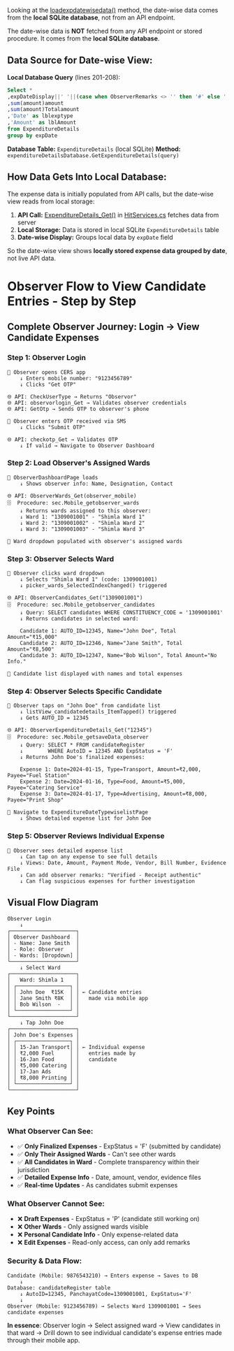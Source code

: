 Looking at the [loadexpdatewisedata()](cci:1://file:///c:/Users/Parth/Desktop/2025/sep11/CERS-basetwo-git/CERS-basetwo-git/CERS/DashboardPage.xaml.cs:195:8-234:9) method, the date-wise data comes from the **local SQLite database**, not from an API endpoint.

The date-wise data is **NOT** fetched from any API endpoint or stored procedure. It comes from the **local SQLite database**.

## **Data Source for Date-wise View:**

**Local Database Query** (lines 201-208):

````sql
Select * 
,expDateDisplay||' '||(case when ObserverRemarks <> '' then '#' else '' end) as displaytitle
,sum(amount)amount
,sum(amount)Totalamount
,'Date' as lblexptype
,'Amount' as lblAmount
from ExpenditureDetails 
group by expDate
````

**Database Table:** `ExpenditureDetails` (local SQLite)
**Method:** `expenditureDetailsDatabase.GetExpenditureDetails(query)`

## **How Data Gets Into Local Database:**

The expense data is initially populated from API calls, but the date-wise view reads from local storage:

1. **API Call:** [ExpenditureDetails_Get()](cci:1://file:///c:/Users/Parth/Desktop/2025/sep11/CERS-basetwo-git/CERS-basetwo-git/CERS/WebApi/HitServices.cs:731:8-809:9) in [HitServices.cs](cci:7://file:///c:/Users/Parth/Desktop/2025/sep11/CERS-basetwo-git/CERS-basetwo-git/CERS/WebApi/HitServices.cs:0:0-0:0) fetches data from server
1. **Local Storage:** Data is stored in local SQLite `ExpenditureDetails` table
1. **Date-wise Display:** Groups local data by `expDate` field

So the date-wise view shows **locally stored expense data grouped by date**, not live API data.

# Observer Flow to View Candidate Entries - Step by Step

## **Complete Observer Journey: Login → View Candidate Expenses**

### **Step 1: Observer Login**

````
📱 Observer opens CERS app
    ↓ Enters mobile number: "9123456789"
    ↓ Clicks "Get OTP"
    
🌐 API: CheckUserType → Returns "Observor"
🌐 API: observorlogin_Get → Validates observer credentials
🌐 API: GetOtp → Sends OTP to observer's phone
    
📱 Observer enters OTP received via SMS
    ↓ Clicks "Submit OTP"
    
🌐 API: checkotp_Get → Validates OTP
    ↓ If valid → Navigate to Observer Dashboard
````

### **Step 2: Load Observer's Assigned Wards**

````
📱 ObserverDashboardPage loads
    ↓ Shows observer info: Name, Designation, Contact
    
🌐 API: ObserverWards_Get(observer_mobile)
🗄️  Procedure: sec.Mobile_getobserver_wards
    ↓ Returns wards assigned to this observer:
    ↓ Ward 1: "1309001001" - "Shimla Ward 1"
    ↓ Ward 2: "1309001002" - "Shimla Ward 2"
    ↓ Ward 3: "1309001003" - "Shimla Ward 3"
    
📱 Ward dropdown populated with observer's assigned wards
````

### **Step 3: Observer Selects Ward**

````
📱 Observer clicks ward dropdown
    ↓ Selects "Shimla Ward 1" (code: 1309001001)
    ↓ picker_wards_SelectedIndexChanged() triggered
    
🌐 API: ObserverCandidates_Get("1309001001")
🗄️  Procedure: sec.Mobile_getobserver_candidates
    ↓ Query: SELECT candidates WHERE CONSTITUENCY_CODE = '1309001001'
    ↓ Returns candidates in selected ward:
    
    Candidate 1: AUTO_ID=12345, Name="John Doe", Total Amount="₹15,000"
    Candidate 2: AUTO_ID=12346, Name="Jane Smith", Total Amount="₹8,500"
    Candidate 3: AUTO_ID=12347, Name="Bob Wilson", Total Amount="No Info."
    
📱 Candidate list displayed with names and total expenses
````

### **Step 4: Observer Selects Specific Candidate**

````
📱 Observer taps on "John Doe" from candidate list
    ↓ listView_candidatedetails_ItemTapped() triggered
    ↓ Gets AUTO_ID = 12345
    
🌐 API: ObserverExpenditureDetails_Get("12345")
🗄️  Procedure: sec.Mobile_getsaveData_observer
    ↓ Query: SELECT * FROM candidateRegister 
    ↓        WHERE AutoID = 12345 AND ExpStatus = 'F'
    ↓ Returns John Doe's finalized expenses:
    
    Expense 1: Date=2024-01-15, Type=Transport, Amount=₹2,000, Payee="Fuel Station"
    Expense 2: Date=2024-01-16, Type=Food, Amount=₹5,000, Payee="Catering Service"
    Expense 3: Date=2024-01-17, Type=Advertising, Amount=₹8,000, Payee="Print Shop"
    
📱 Navigate to ExpenditureDateTypewiselistPage
    ↓ Shows detailed expense list for John Doe
````

### **Step 5: Observer Reviews Individual Expense**

````
📱 Observer sees detailed expense list
    ↓ Can tap on any expense to see full details
    ↓ Views: Date, Amount, Payment Mode, Vendor, Bill Number, Evidence File
    ↓ Can add observer remarks: "Verified - Receipt authentic"
    ↓ Can flag suspicious expenses for further investigation
````

## **Visual Flow Diagram**

````
Observer Login
    ↓
┌─────────────────────┐
│ Observer Dashboard  │
│ - Name: Jane Smith  │
│ - Role: Observer    │
│ - Wards: [Dropdown] │
└─────────────────────┘
    ↓ Select Ward
┌─────────────────────┐
│   Ward: Shimla 1    │
│ ┌─────────────────┐ │
│ │ John Doe  ₹15K  │ │ ← Candidate entries
│ │ Jane Smith ₹8K  │ │   made via mobile app
│ │ Bob Wilson  -   │ │
│ └─────────────────┘ │
└─────────────────────┘
    ↓ Tap John Doe
┌─────────────────────┐
│ John Doe's Expenses │
│ ┌─────────────────┐ │
│ │ 15-Jan Transport│ │ ← Individual expense
│ │ ₹2,000 Fuel     │ │   entries made by
│ │ 16-Jan Food     │ │   candidate
│ │ ₹5,000 Catering │ │
│ │ 17-Jan Ads      │ │
│ │ ₹8,000 Printing │ │
│ └─────────────────┘ │
└─────────────────────┘
````

## **Key Points**

### **What Observer Can See:**

* ✅ **Only Finalized Expenses** - ExpStatus = 'F' (submitted by candidate)
* ✅ **Only Their Assigned Wards** - Can't see other wards
* ✅ **All Candidates in Ward** - Complete transparency within their jurisdiction
* ✅ **Detailed Expense Info** - Date, amount, vendor, evidence files
* ✅ **Real-time Updates** - As candidates submit expenses

### **What Observer Cannot See:**

* ❌ **Draft Expenses** - ExpStatus = 'P' (candidate still working on)
* ❌ **Other Wards** - Only assigned wards visible
* ❌ **Personal Candidate Info** - Only expense-related data
* ❌ **Edit Expenses** - Read-only access, can only add remarks

### **Security & Data Flow:**

````
Candidate (Mobile: 9876543210) → Enters expense → Saves to DB
    ↓
Database: candidateRegister table
    ↓ AutoID=12345, PanchayatCode=1309001001, ExpStatus='F'
    ↓
Observer (Mobile: 9123456789) → Selects Ward 1309001001 → Sees candidate expenses
````

**In essence**: Observer login → Select assigned ward → View candidates in that ward → Drill down to see individual candidate's expense entries made through their mobile app.
